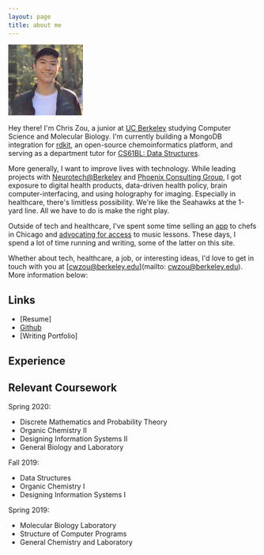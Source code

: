 ```yaml
---
layout: page
title: about me
---
```


<img src="/assets/IMG_2604.JPG"
     alt="Decent Picture of Myself"
     style="width: 30%;" />


<p class="message">
  Hey there! I'm Chris Zou, a junior at <a href="https://berkeley.edu">UC Berkeley</a> studying Computer Science and Molecular Biology. I'm currently building a MongoDB integration for <a href="https://github.com/rdkit">rdkit</a>, an open-source chemoinformatics platform, and serving as a department tutor for <a href="https://cs61bl.org/su20/">CS61BL: Data Structures</a>.
</p>

More generally, I want to improve lives with technology. While leading projects with [Neurotech@Berkeley](https://neurotech.berkeley.edu) and [Phoenix Consulting Group](https://phoenix.berkeley.edu), I got exposure to digital health products, data-driven health policy, brain computer-interfacing, and using holography for imaging. Especially in healthcare, there's limitless possibility. We're like the Seahawks at the 1-yard line. All we have to do is make the right play.

Outside of tech and healthcare, I've spent some time selling an [app](https://choco.com) to chefs in Chicago and [advocating for access](http://www.peerprivatelessons.org/) to music lessons. These days, I spend a lot of time running and writing, some of the latter on this site.

Whether about tech, healthcare, a job, or interesting ideas, I'd love to get in touch with you at [cwzou@berkeley.edu](mailto: cwzou@berkeley.edu). More information below:

## Links
* [Resume]
* [Github](https://github.com/chriswzou)
* [Writing Portfolio]

## Experience

## Relevant Coursework
Spring 2020:
* Discrete Mathematics and Probability Theory
* Organic Chemistry II
* Designing Information Systems II
* General Biology and Laboratory


Fall 2019:
* Data Structures
* Organic Chemistry I
* Designing Information Systems I

Spring 2019:
* Molecular Biology Laboratory
* Structure of Computer Programs
* General Chemistry and Laboratory

